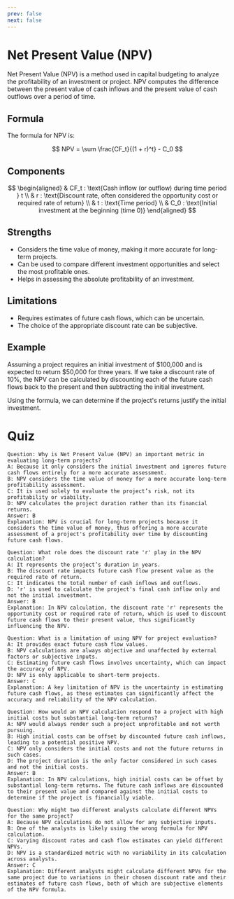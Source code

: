 ```yaml
---
prev: false
next: false
---
```


# Net Present Value (NPV)

Net Present Value (NPV) is a method used in capital budgeting to analyze the profitability of an investment or project. NPV computes the difference between the present value of cash inflows and the present value of cash outflows over a period of time.

## **Formula**

The formula for NPV is:

$$
NPV = \sum \frac{CF_t}{(1 + r)^t} - C_0
$$

## **Components**

$$
\begin{aligned}
& CF_t : \text{Cash inflow (or outflow) during time period } t \\
& r : \text{Discount rate, often considered the opportunity cost or required rate of return} \\
& t : \text{Time period} \\
& C_0 : \text{Initial investment at the beginning (time 0)}
\end{aligned}
$$

## **Strengths**

- Considers the time value of money, making it more accurate for long-term projects.
- Can be used to compare different investment opportunities and select the most profitable ones.
- Helps in assessing the absolute profitability of an investment.

## **Limitations**

- Requires estimates of future cash flows, which can be uncertain.
- The choice of the appropriate discount rate can be subjective.

## **Example**

Assuming a project requires an initial investment of $100,000 and is expected to return $50,000 for three years. If we take a discount rate of 10%, the NPV can be calculated by discounting each of the future cash flows back to the present and then subtracting the initial investment.

Using the formula, we can determine if the project's returns justify the initial investment.

# Quiz

```quiz
Question: Why is Net Present Value (NPV) an important metric in evaluating long-term projects?
A: Because it only considers the initial investment and ignores future cash flows entirely for a more accurate assessment.
B: NPV considers the time value of money for a more accurate long-term profitability assessment.
C: It is used solely to evaluate the project’s risk, not its profitability or viability.
D: NPV calculates the project duration rather than its financial returns.
Answer: B
Explanation: NPV is crucial for long-term projects because it considers the time value of money, thus offering a more accurate assessment of a project's profitability over time by discounting future cash flows.

Question: What role does the discount rate 'r' play in the NPV calculation?
A: It represents the project’s duration in years.
B: The discount rate impacts future cash flow present value as the required rate of return.
C: It indicates the total number of cash inflows and outflows.
D: 'r' is used to calculate the project's final cash inflow only and not the initial investment.
Answer: B
Explanation: In NPV calculation, the discount rate 'r' represents the opportunity cost or required rate of return, which is used to discount future cash flows to their present value, thus significantly influencing the NPV.

Question: What is a limitation of using NPV for project evaluation?
A: It provides exact future cash flow values.
B: NPV calculations are always objective and unaffected by external factors or subjective inputs.
C: Estimating future cash flows involves uncertainty, which can impact the accuracy of NPV.
D: NPV is only applicable to short-term projects.
Answer: C
Explanation: A key limitation of NPV is the uncertainty in estimating future cash flows, as these estimates can significantly affect the accuracy and reliability of the NPV calculation.

Question: How would an NPV calculation respond to a project with high initial costs but substantial long-term returns?
A: NPV would always render such a project unprofitable and not worth pursuing.
B: High initial costs can be offset by discounted future cash inflows, leading to a potential positive NPV.
C: NPV only considers the initial costs and not the future returns in such cases.
D: The project duration is the only factor considered in such cases and not the initial costs.
Answer: B
Explanation: In NPV calculations, high initial costs can be offset by substantial long-term returns. The future cash inflows are discounted to their present value and compared against the initial costs to determine if the project is financially viable.

Question: Why might two different analysts calculate different NPVs for the same project?
A: Because NPV calculations do not allow for any subjective inputs.
B: One of the analysts is likely using the wrong formula for NPV calculation.
C: Varying discount rates and cash flow estimates can yield different NPVs.
D: NPV is a standardized metric with no variability in its calculation across analysts.
Answer: C
Explanation: Different analysts might calculate different NPVs for the same project due to variations in their chosen discount rate and their estimates of future cash flows, both of which are subjective elements of the NPV formula.
```

